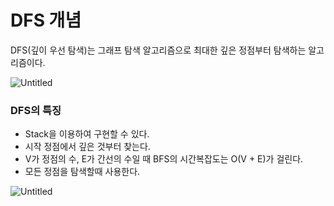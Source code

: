 # DFS 개념

DFS(깊이 우선 탐색)는 그래프 탐색 알고리즘으로 최대한 깊은 정점부터 탐색하는 알고리즘이다.

![Untitled](https://distinct-boursin-9c6.notion.site/image/https%3A%2F%2Fprod-files-secure.s3.us-west-2.amazonaws.com%2Fd3cf9fec-22fc-4497-8749-8a20369906be%2Fac17e869-7b80-4468-878b-4a0c6c381c10%2FUntitled.png?table=block&id=57fe0151-3e33-4b7b-aaa8-352d88a66420&spaceId=d3cf9fec-22fc-4497-8749-8a20369906be&width=690&userId=&cache=v2)

### DFS의 특징

- Stack을 이용하여 구현할 수 있다.
- 시작 정점에서 깊은 것부터 찾는다.
- V가 정점의 수, E가 간선의 수일 때 BFS의 시간복잡도는 O(V + E)가 걸린다.
- 모든 정점을 탐색할때 사용한다.

![Untitled](https://distinct-boursin-9c6.notion.site/image/https%3A%2F%2Fprod-files-secure.s3.us-west-2.amazonaws.com%2Fd3cf9fec-22fc-4497-8749-8a20369906be%2Fee0fae5c-daf5-4417-8874-3b2c20b68957%2FUntitled.png?table=block&id=8d0e0888-f1a8-4432-a8f9-04e606490695&spaceId=d3cf9fec-22fc-4497-8749-8a20369906be&width=880&userId=&cache=v2)
